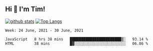 ## Hi 👋 I'm Tim!
  
  [![github stats](https://github-readme-stats.vercel.app/api?username=thostetler&theme=dracula&count_private=true&show_icons=true)](https://github.com/thostetler/github-readme-stats)
  [![Top Langs](https://github-readme-stats.vercel.app/api/top-langs/?username=thostetler&layout=compact&count_private=true&theme=dracula&show_icons=true)](https://github.com/thostetler/github-readme-stats)
 
<!--START_SECTION:waka-->
```text
Week: 24 June, 2021 - 30 June, 2021

JavaScript   8 hrs 38 mins   ███████████████████████▒░   93.14 % 
HTML         38 mins         █▓░░░░░░░░░░░░░░░░░░░░░░░   06.86 % 
```
<!--END_SECTION:waka-->
